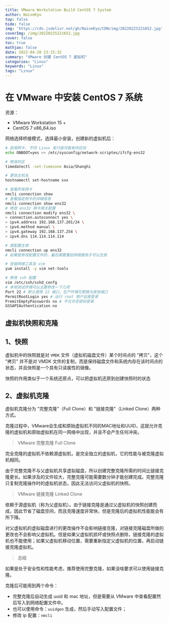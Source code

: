 ```yaml
---
title: VMware Workstation Build CentOS 7 System
author: NaiveKyo
top: false
hide: false
img: 'https://cdn.jsdelivr.net/gh/NaiveKyo/CDN/img/20220225221652.jpg'
coverImg: /img/20220225221652.jpg
cover: false
toc: true
mathjax: false
date: 2022-04-28 23:15:32
summary: "VMware 创建 CentOS 7 虚拟机"
categories: "Linux"
keywords: "Linux"
tags: "Linux"
---
```


# 在 VMware 中安装 CentOS 7 系统

资源：

- VMware Workstation 15 +
- CentOS 7 x86_64.iso

网络选择桥接模式，选择最小安装，创建新的虚拟机后：

```bash
# 启用网卡, 不同 Linux 发行版可能有所区别
echo ONBOOT=yes >> /etc/sysconfig/network-scriptes/ifcfg-ens32

# 修改时区
timedatectl -set-timezone Asia/Shanghi

# 更改主机名
hostnamectl set-hostname xxx

# 查看所有网卡
nmcli connection show
# 查看指定网卡的详细信息
nmcli connection show ens32
# 修改 ens32 网卡相关配置
nmcli connection modify ens32 \
> connection.autoconnect yes \
> ipv4.address 192.168.137.201/24 \
> ipv4.method manual \
> ipv4.gateway 192.168.137.254 \
> ipv4.dns 114.114.114.114

# 使配置生效
nmcli connection up ens32
# 如果是修改配置文件的，最后需要重启网络服务才可以生效

# 安装网络工具及 vim
yum install -y vim net-tools

# 修改 ssh 配置
vim /etc/ssh/sshd_confg
# 本地测试环境可以主要修改一下几项
Port 22 # 默认使用 22 端口，生产环境可更换为其他端口
PermitRootLogin yes # 运行 root 用户远程登录
PremitEmptyPasswords no # 不允许空密码登录
GSSAPIAuthentication no
```

## 虚拟机快照和克隆

## 1、快照

虚拟机中的快照就是对 `VMDK` 文件（虚拟机磁盘文件）某个时间点的 "拷贝"，这个 "拷贝" 并不是对 VMDK 文件的复制，而是保持磁盘文件和系统内存在该时间点的状态，并且快照是一个具有只读属性的镜像。

快照的作用类似于一个系统还原点，可以把虚拟机还原到创建快照时的状态



## 2、虚拟机克隆

虚拟机克隆分为 "完整克隆"（Full Clone）和 "链接克隆"（Linked Clone）两种方式。

克隆过程中，VMware会生成和原始虚拟机不同的MAC地址和UUID，这就允许克隆的虚拟机和原始虚拟机在同一网络中出现，并且不会产生任何冲突。

> VMware 完整克隆 Full Clone

完全克隆的虚拟机不依赖源虚拟机，是完全独立的虚拟机，它的性能与被克隆虚拟机相同。

由于完整克隆不与父虚拟机共享虚拟磁盘，所以创建完整克隆所需的时间比链接克隆更长。如果涉及的文件较大，完整克隆可能需要数分钟才能创建完成。完整克隆只复制克隆操作时的虚拟机状态，因此无法访问父虚拟机的快照。

> VMware 链接克隆 Linked Clone

依赖于源虚拟机（称为父虚拟机）。由于链接克隆是通过父虚拟机的快照创建而成，因此节省了磁盘空间，而且克隆速度非常快，但是克隆后的虚拟机性能能会有所下降。

对父虚拟机的虚拟磁盘进行的更改操作不会影响链接克隆，对链接克隆磁盘所做的更改也不会影响父虚拟机。但是如果父虚拟机损坏或快照点删除，链接克隆的虚拟机也不能使用；如果父虚拟机移动位置，需要重新指定父虚拟机的位置，再启动链接克隆虚拟机。

> 总结

如果是处于安全性和性能考虑，推荐使用完整克隆，如果没啥要求可以使用链接克隆。

克隆后可能用到两个命令：

- 完整克隆后自动生成 uuid 和 mac 地址，但是需要从 VMware 中查看配置然后写入到网络配置文件中。
- 也可以使用命令：`uuidgen` 生成，然后手动写入配置文件；
- 修改 ip 配置：`nmcli`